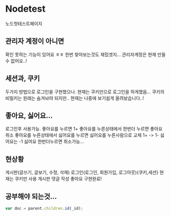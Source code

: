 # Nodetest
노드첫테스트페이지

## 관리자 계정이 아니면
확인 못하는 기능이 있어요 ㅎㅎ 
한번 찾아보는것도 재밌겟지...
관리자계정은 현재 만들 수 없어요..!


## 세션과, 쿠키
두가지 방법으로 로그인을 구현했으나. 
현재는 쿠키만으로 로그인을 하게했음...
쿠키의 비밀키는 원래는 숨겨놔야 되지만.. 
현재는 나중에 보기쉽게 올려놨습니다..!


## 좋아요, 싫어요...
로그인후 사용가능.
좋아요를 누르면 1+
좋아요를 누른상태에서 한번더 누르면 
좋아요 취소
좋아요를 누른상태에서 싫어요를 누르면 싫어요를 누른사람으로 교체 1+ -> 1-
싫어요는 -1
싫어요 한번더누르면 취소가능...


## 현상황
게시판(글쓰기, 글보기, 수정, 삭제)
로그인(로그인, 회원가입, 로그아웃){쿠키,세션} 현재는 쿠키만 사용
게시판 댓글 작성
좋아요 구현완료!





## 공부해야 되는것...
```js
var doc = parent.children.id(_id);
```


